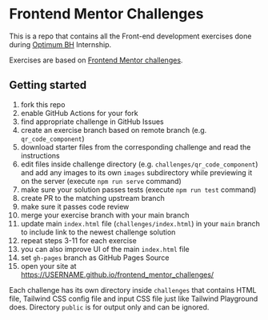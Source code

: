 # Frontend Mentor Challenges

This is a repo that contains all the Front-end development exercises done during [Optimum BH](https://github.com/optimumBA) Internship.

Exercises are based on [Frontend Mentor challenges](https://www.frontendmentor.io).

## Getting started

1. fork this repo
2. enable GitHub Actions for your fork
3. find appropriate challenge in GitHub Issues
4. create an exercise branch based on remote branch (e.g. `qr_code_component`)
5. download starter files from the corresponding challenge and read the instructions
6. edit files inside challenge directory (e.g. `challenges/qr_code_component`) and add any images to its own `images` subdirectory while previewing it on the server (execute `npm run serve` command)
7. make sure your solution passes tests (execute `npm run test` command)
8. create PR to the matching upstream branch
9. make sure it passes code review
10. merge your exercise branch with your main branch
11. update main `index.html` file (`challenges/index.html`) in your `main` branch to include link to the newest challenge solution
12. repeat steps 3-11 for each exercise
13. you can also improve UI of the main `index.html` file
14. set `gh-pages` branch as GitHub Pages Source
15. open your site at https://USERNAME.github.io/frontend_mentor_challenges/

Each challenge has its own directory inside `challenges` that contains HTML file, Tailwind CSS config file and input CSS file just like Tailwind Playground does. Directory `public` is for output only and can be ignored.

